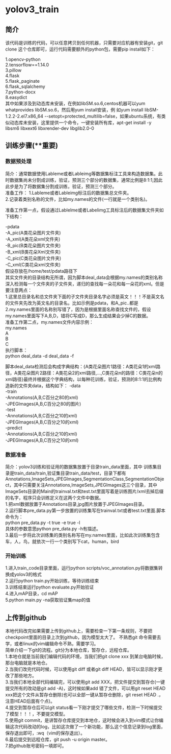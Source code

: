 # yolov3_train   

## 简介
该代码是训练的代码，可以任意拷贝到任何机器，只需要对应机器有安装git，git clone 这个仓库即可，运行代码需要额外的python包，需要pip install如下：

1.opencv-python  
2.tensorflow==1.14.0  
3.pillow  
4.flask  
5.flask_paginate  
6.flask_sqlalchemy  
7.python-docx  
8.easydict  
其中如果涉及到动态库未安装，在例如libSM.so.6,centos机器可以yum whatprovides libSM.so.6，然后用yum install安装，例
如yum install libSM-1.2.2-2.el7.x86_64 --setopt=protected_multilib=false，如果ubuntu系统，有类似动态库未安装，这里提供一个命令，一键安装所有库，apt-get install -y libsm6 libxext6 libxrender-dev libglib2.0-0
## 训练步骤(**重要)
### 数据预处理

简介：通常数据使用Lableme或者Lableimg等数据集标注工具来构造数据集。此时数据集尚未分割成训练，验证，预测三个部分的数据集，通常比例是8:1:1,因此此步是为了将数据集分割成训练，验证，预测三个部分。  
准备工作：
  1.Lableme或者Lableimg标注后的数据集总文件夹。  
  2.记录着类别名称的文件，比如my.names的文件(一行就是一个类别名)。  

准备工作第一点，假设通过Lablelme或者Labelimg工具标注后的数据集文件夹如下结构：  

-pdata  
  -A_pic(A类花朵图片文件夹)   
  -A_xml(A类花朵xml文件夹)  
  -B_pic(B类花朵图片文件夹)  
  -B_xml(B类花朵Xml文件夹)  
  -C_pic(C类花朵图片文件夹)  
  -C_xml(C类花朵xml文件夹)  
假设存放在/home/test/pdata路径下  
其实文件夹的目录结构无所谓，因为脚本deal_data会根据my.names的类别名称深入检测每一个文件夹的子文件夹，递归的查找每一朵花和每一朵花的xml。但是要注意两点：  
1.这里总目录名和总文件夹下面的子文件夹目录名字必须是英文！！！不是英文名的文件夹先改为英文名的目录名。比如示例是pdata，和A_pic..都是  
2.my.names里面的名称别写错了，因为是根据里面名称查找文件的，假设my.names里面写下A,B,D，错将C写成D，那么生成结果会少掉C的数据。  
准备工作第二点，my.names文件内容示例：  
my.names  
  A  
  B  
  C  
执行脚本：  
  python deal_data -d deal_data -f 

脚本deal_data检测后会构成字典结构：{A类花朵图片1路径：A类花朵1的xml路径，A类花朵图片2路径：A类花朵2的xml路径,...,C类花朵n的路径：C类花朵n的xml路径}最终并根据这个字典结构，以每种花训练，验证，预测的8:1:1的比例构造新的文件夹data，结构如下：
-data  
  -train  
    -Annotations(A,B,C百分之80的xml)  
    -JPEGImages(A,B,C百分之80的图片)  
  -test  
    -Annotations(A,B,C百分之10的xml)   
    -JPEGImages(A,B,C百分之10的xml)   
  -predict  
    -Annotations(A,B,C百分之10的xml)   
    -JPEGImages(A,B,C百分之10的xml)   


### 数据准备
简介：yolov3训练和验证用的数据集放置于目录train_data里面，其中
训练集目录是train_data/train,验证集目录train_data/test，目录下都有Annotations,ImageSets,JPEGImages,SegmentationClass,SegmentationObject，其中只需要关注Annotations,ImageSets,JPEGImages这三个目录，其中ImageSets目录的Main的trainval.txt和test.txt里面写着是训练图片/xml去掉后缀的名字，程序只会训练定义在这两个文件中数据。  
1.把xml数据放置于Annotations目录,jpg图片放置于JPEGImages目录。  
2.运行脚本pre_data.py第一步放置的训练集写在trainval.txt或者test.txt里面.脚本命令为：  
python pre_data.py -t true -e true -l  
具体的参数意思python pre_data.py -h有描述。  
3.最后一步将此次训练集的类别名称写在my.names里面，比如此次训练集包含车，人，鸟，就依次一行一个类别写下cat，human，bird  
### 开始训练
1.进入train_code目录里面，运行python scripts/voc_annotation.py将数据集转换成yolov3的格式  
2.运行python train.py开始训练，等待训练结束  
3.训练结束运行python evaluate.py开始验证  
4.进入mAP目录，cd mAP  
5.python main.py -na获取验证集map的值
## 上传到github
本地代码改完如果需要上传到github上，需要检查一下第一条规则，不要把checkpoint里面的目录上次到github，因为模型太大了。 不熟悉git 命令需要去学，或者linux的vim编辑命令不熟，需要学习。  
简单介绍一下git的流程。git分为本地仓库，暂存仓，远程仓库。  
1.本地仓就是当前我们编辑代码的环境，当我们把git clone xxx 到某台电脑时候，那台电脑就是本地仓。  
2.当我们改完代码时候，可以使用git diff 或者git diff HEAD，皆可以显示刚才更改了那些地方。  
3.当我们本地全部代码编辑完，可以使用git add XXX，把文件提交到暂存仓(一键提交所有的改动是git add -A)，这时候如果add 错了文件，可以用git reset HEAD xxx把这个文件从暂存仓删除(也可以全部一键从暂存仓删除，git reset HEAD .，注意HEAD后面有个点)。  
4.提交到暂存仓后可以git status看一下刚才提交了哪些文件，检测一下时候提交了模型！！！，不要提交模型。  
5.使用git commit，是讲暂存仓库提交到本地仓，这时候会进入到vim模式让你编辑这次代码改动的log，比如这次做了一个新功能，那么这个信息记录到log里面，保存退出即可，:wq（vim的保存退出）。  
6.最后提交到远程仓库，git push -u origin master。  
7.把github账号密码一填即可。  
